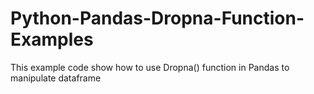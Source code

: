 # Python-Pandas-Dropna-Function-Examples
This example code show how to use Dropna() function in Pandas to manipulate dataframe
